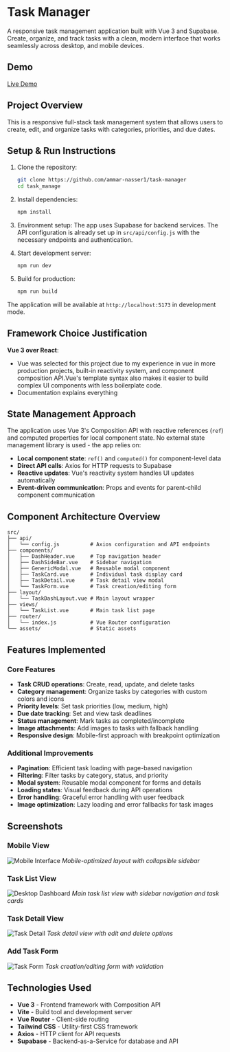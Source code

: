 # Task Manager

A responsive task management application built with Vue 3 and Supabase. Create, organize, and track tasks with a clean, modern interface that works seamlessly across desktop, and mobile devices.

## Demo
[Live Demo](https://taskmanger-osolutions.netlify.app/)

## Project Overview

This is a responsive full-stack task management system that allows users to create, edit, and organize tasks with categories, priorities, and due dates.

## Setup & Run Instructions

1. Clone the repository:

   ```bash
   git clone https://github.com/ammar-nasser1/task-manager
   cd task_manage
   ```

2. Install dependencies:

   ```bash
   npm install
   ```

3. Environment setup:
   The app uses Supabase for backend services. The API configuration is already set up in `src/api/config.js` with the necessary endpoints and authentication.

4. Start development server:

   ```bash
   npm run dev
   ```

5. Build for production:
   ```bash
   npm run build
   ```

The application will be available at `http://localhost:5173` in development mode.

## Framework Choice Justification

**Vue 3 over React**: 
- Vue was selected for this project due to my experience in vue in more production projects, built-in reactivity system, and component composition API.Vue's template syntax also makes it easier to build complex UI components with less boilerplate code.
- Documentation explains everything

## State Management Approach

The application uses Vue 3's Composition API with reactive references (`ref`) and computed properties for local component state. No external state management library is used - the app relies on:

- **Local component state**: `ref()` and `computed()` for component-level data
- **Direct API calls**: Axios for HTTP requests to Supabase
- **Reactive updates**: Vue's reactivity system handles UI updates automatically
- **Event-driven communication**: Props and events for parent-child component communication

## Component Architecture Overview

```
src/
├── api/
│   └── config.js          # Axios configuration and API endpoints
├── components/
│   ├── DashHeader.vue     # Top navigation header
│   ├── DashSideBar.vue    # Sidebar navigation
│   ├── GenericModal.vue   # Reusable modal component
│   ├── TaskCard.vue       # Individual task display card
│   ├── TaskDetail.vue     # Task detail view modal
│   └── TaskForm.vue       # Task creation/editing form
├── layout/
│   └── TaskDashLayout.vue # Main layout wrapper
├── views/
│   └── TaskList.vue       # Main task list page
├── router/
│   └── index.js           # Vue Router configuration
└── assets/                # Static assets
```

## Features Implemented

### Core Features

- **Task CRUD operations**: Create, read, update, and delete tasks
- **Category management**: Organize tasks by categories with custom colors and icons
- **Priority levels**: Set task priorities (low, medium, high)
- **Due date tracking**: Set and view task deadlines
- **Status management**: Mark tasks as completed/incomplete
- **Image attachments**: Add images to tasks with fallback handling
- **Responsive design**: Mobile-first approach with breakpoint optimization

### Additional Improvements

- **Pagination**: Efficient task loading with page-based navigation
- **Filtering**: Filter tasks by category, status, and priority
- **Modal system**: Reusable modal component for forms and details
- **Loading states**: Visual feedback during API operations
- **Error handling**: Graceful error handling with user feedback
- **Image optimization**: Lazy loading and error fallbacks for task images


## Screenshots



### Mobile View

![Mobile Interface](screenshots/mobile-interface.png)
_Mobile-optimized layout with collapsible sidebar_

### Task List View
![Desktop Dashboard](screenshots/desktop-dashboard.png)
_Main task list view with sidebar navigation and task cards_


### Task Detail View

![Task Detail](screenshots/task-detail.png)
_Task detail view with edit and delete options_

### Add Task Form

![Task Form](screenshots/task-form.png)
_Task creation/editing form with validation_


## Technologies Used

- **Vue 3** - Frontend framework with Composition API
- **Vite** - Build tool and development server
- **Vue Router** - Client-side routing
- **Tailwind CSS** - Utility-first CSS framework
- **Axios** - HTTP client for API requests
- **Supabase** - Backend-as-a-Service for database and API
